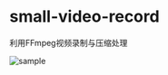 # small-video-record
利用FFmpeg视频录制与压缩处理

![sample](https://github.com/mabeijianxi/small-video-record/blob/master/image/small_video.gif)
